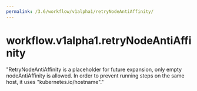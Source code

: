 ```yaml
---
permalink: /3.6/workflow/v1alpha1/retryNodeAntiAffinity/
---
```


# workflow.v1alpha1.retryNodeAntiAffinity

"RetryNodeAntiAffinity is a placeholder for future expansion, only empty nodeAntiAffinity is allowed. In order to prevent running steps on the same host, it uses \"kubernetes.io/hostname\"."